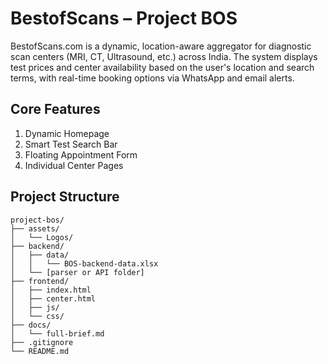 # BestofScans – Project BOS

BestofScans.com is a dynamic, location-aware aggregator for diagnostic scan centers (MRI, CT, Ultrasound, etc.) across India. The system displays test prices and center availability based on the user's location and search terms, with real-time booking options via WhatsApp and email alerts.

## Core Features
1. Dynamic Homepage
2. Smart Test Search Bar
3. Floating Appointment Form
4. Individual Center Pages

## Project Structure
```plaintext
project-bos/
├── assets/
│   └── Logos/
├── backend/
│   ├── data/
│   │   └── BOS-backend-data.xlsx
│   └── [parser or API folder]
├── frontend/
│   ├── index.html
│   ├── center.html
│   ├── js/
│   └── css/
├── docs/
│   └── full-brief.md
├── .gitignore
└── README.md
